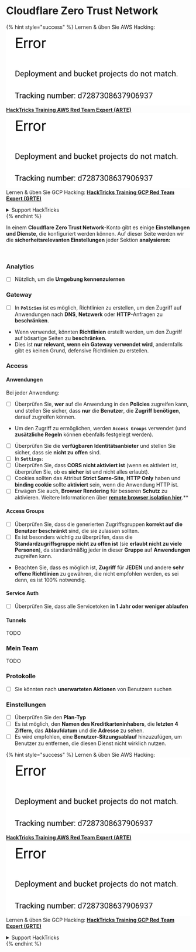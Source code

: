 # Cloudflare Zero Trust Network

{% hint style="success" %}
Lernen & üben Sie AWS Hacking:<img src="../../.gitbook/assets/image (1) (1).png" alt="" data-size="line">[**HackTricks Training AWS Red Team Expert (ARTE)**](https://training.hacktricks.xyz/courses/arte)<img src="../../.gitbook/assets/image (1) (1).png" alt="" data-size="line">\
Lernen & üben Sie GCP Hacking: <img src="../../.gitbook/assets/image (2).png" alt="" data-size="line">[**HackTricks Training GCP Red Team Expert (GRTE)**<img src="../../.gitbook/assets/image (2).png" alt="" data-size="line">](https://training.hacktricks.xyz/courses/grte)

<details>

<summary>Support HackTricks</summary>

* Überprüfen Sie die [**Abonnementpläne**](https://github.com/sponsors/carlospolop)!
* **Treten Sie der** 💬 [**Discord-Gruppe**](https://discord.gg/hRep4RUj7f) oder der [**Telegram-Gruppe**](https://t.me/peass) bei oder **folgen** Sie uns auf **Twitter** 🐦 [**@hacktricks\_live**](https://twitter.com/hacktricks\_live)**.**
* **Teilen Sie Hacking-Tricks, indem Sie PRs an die** [**HackTricks**](https://github.com/carlospolop/hacktricks) und [**HackTricks Cloud**](https://github.com/carlospolop/hacktricks-cloud) GitHub-Repos senden.

</details>
{% endhint %}

In einem **Cloudflare Zero Trust Network**-Konto gibt es einige **Einstellungen und Dienste**, die konfiguriert werden können. Auf dieser Seite werden wir die **sicherheitsrelevanten Einstellungen** jeder Sektion **analysieren:**

<figure><img src="../../.gitbook/assets/image (206).png" alt=""><figcaption></figcaption></figure>

### Analytics

* [ ] Nützlich, um die **Umgebung kennenzulernen**

### **Gateway**

* [ ] In **`Policies`** ist es möglich, Richtlinien zu erstellen, um den Zugriff auf Anwendungen nach **DNS**, **Netzwerk** oder **HTTP**-Anfragen zu **beschränken**.
* Wenn verwendet, könnten **Richtlinien** erstellt werden, um den Zugriff auf bösartige Seiten zu **beschränken**.
* Dies ist **nur relevant, wenn ein Gateway verwendet wird**, andernfalls gibt es keinen Grund, defensive Richtlinien zu erstellen.

### Access

#### Anwendungen

Bei jeder Anwendung:

* [ ] Überprüfen Sie, **wer** auf die Anwendung in den **Policies** zugreifen kann, und stellen Sie sicher, dass **nur** die **Benutzer**, die **Zugriff benötigen**, darauf zugreifen können.
* Um den Zugriff zu ermöglichen, werden **`Access Groups`** verwendet (und **zusätzliche Regeln** können ebenfalls festgelegt werden).
* [ ] Überprüfen Sie die **verfügbaren Identitätsanbieter** und stellen Sie sicher, dass sie **nicht zu offen** sind.
* [ ] In **`Settings`**:
* [ ] Überprüfen Sie, dass **CORS nicht aktiviert ist** (wenn es aktiviert ist, überprüfen Sie, ob es **sicher** ist und nicht alles erlaubt).
* [ ] Cookies sollten das Attribut **Strict Same-Site**, **HTTP Only** haben und **binding cookie** sollte **aktiviert** sein, wenn die Anwendung HTTP ist.
* [ ] Erwägen Sie auch, **Browser Rendering** für besseren **Schutz** zu aktivieren. Weitere Informationen über **[remote browser isolation hier](https://blog.cloudflare.com/cloudflare-and-remote-browser-isolation/)**.**

#### **Access Groups**

* [ ] Überprüfen Sie, dass die generierten Zugriffsgruppen **korrekt auf die Benutzer beschränkt** sind, die sie zulassen sollten.
* [ ] Es ist besonders wichtig zu überprüfen, dass die **Standardzugriffsgruppe nicht zu offen ist** (sie **erlaubt nicht zu viele Personen**), da standardmäßig jeder in dieser **Gruppe** auf **Anwendungen** zugreifen kann.
* Beachten Sie, dass es möglich ist, **Zugriff** für **JEDEN** und andere **sehr offene Richtlinien** zu gewähren, die nicht empfohlen werden, es sei denn, es ist 100% notwendig.

#### Service Auth

* [ ] Überprüfen Sie, dass alle Servicetoken **in 1 Jahr oder weniger ablaufen**

#### Tunnels

TODO

### Mein Team

TODO

### Protokolle

* [ ] Sie könnten nach **unerwarteten Aktionen** von Benutzern suchen

### Einstellungen

* [ ] Überprüfen Sie den **Plan-Typ**
* [ ] Es ist möglich, den **Namen des Kreditkarteninhabers**, die **letzten 4 Ziffern**, das **Ablaufdatum** und die **Adresse** zu sehen.
* [ ] Es wird empfohlen, eine **Benutzer-Sitzungsablauf** hinzuzufügen, um Benutzer zu entfernen, die diesen Dienst nicht wirklich nutzen.

{% hint style="success" %}
Lernen & üben Sie AWS Hacking:<img src="../../.gitbook/assets/image (1) (1).png" alt="" data-size="line">[**HackTricks Training AWS Red Team Expert (ARTE)**](https://training.hacktricks.xyz/courses/arte)<img src="../../.gitbook/assets/image (1) (1).png" alt="" data-size="line">\
Lernen & üben Sie GCP Hacking: <img src="../../.gitbook/assets/image (2).png" alt="" data-size="line">[**HackTricks Training GCP Red Team Expert (GRTE)**<img src="../../.gitbook/assets/image (2).png" alt="" data-size="line">](https://training.hacktricks.xyz/courses/grte)

<details>

<summary>Support HackTricks</summary>

* Überprüfen Sie die [**Abonnementpläne**](https://github.com/sponsors/carlospolop)!
* **Treten Sie der** 💬 [**Discord-Gruppe**](https://discord.gg/hRep4RUj7f) oder der [**Telegram-Gruppe**](https://t.me/peass) bei oder **folgen** Sie uns auf **Twitter** 🐦 [**@hacktricks\_live**](https://twitter.com/hacktricks\_live)**.**
* **Teilen Sie Hacking-Tricks, indem Sie PRs an die** [**HackTricks**](https://github.com/carlospolop/hacktricks) und [**HackTricks Cloud**](https://github.com/carlospolop/hacktricks-cloud) GitHub-Repos senden.

</details>
{% endhint %}
